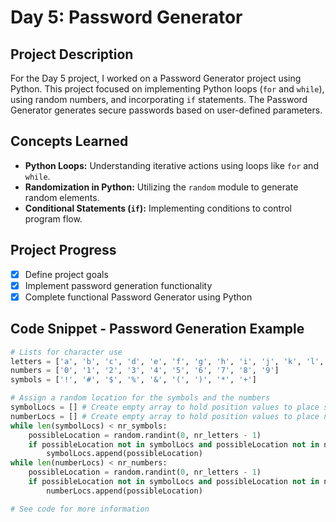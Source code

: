 # Day 5: Password Generator

## Project Description

For the Day 5 project, I worked on a Password Generator project using Python. This project focused on implementing Python loops (`for` and `while`), using random numbers, and incorporating `if` statements. The Password Generator generates secure passwords based on user-defined parameters.

## Concepts Learned

- **Python Loops:** Understanding iterative actions using loops like `for` and `while`.
- **Randomization in Python:** Utilizing the `random` module to generate random elements.
- **Conditional Statements (`if`):** Implementing conditions to control program flow.

## Project Progress

- [x] Define project goals
- [x] Implement password generation functionality
- [x] Complete functional Password Generator using Python

## Code Snippet - Password Generation Example

```python
# Lists for character use
letters = ['a', 'b', 'c', 'd', 'e', 'f', 'g', 'h', 'i', 'j', 'k', 'l', 'm', 'n', 'o', 'p', 'q', 'r', 's', 't', 'u', 'v', 'w', 'x', 'y', 'z', 'A', 'B', 'C', 'D', 'E', 'F', 'G', 'H', 'I', 'J', 'K', 'L', 'M', 'N', 'O', 'P', 'Q', 'R', 'S', 'T', 'U', 'V', 'W', 'X', 'Y', 'Z']
numbers = ['0', '1', '2', '3', '4', '5', '6', '7', '8', '9']
symbols = ['!', '#', '$', '%', '&', '(', ')', '*', '+']

# Assign a random location for the symbols and the numbers
symbolLocs = [] # Create empty array to hold position values to place symbols in the password array
numberLocs = [] # Create empty array to hold position values to place numbers in the password array
while len(symbolLocs) < nr_symbols:
    possibleLocation = random.randint(0, nr_letters - 1)
    if possibleLocation not in symbolLocs and possibleLocation not in numberLocs:
        symbolLocs.append(possibleLocation)
while len(numberLocs) < nr_numbers:
    possibleLocation = random.randint(0, nr_letters - 1)
    if possibleLocation not in symbolLocs and possibleLocation not in numberLocs:
        numberLocs.append(possibleLocation)

# See code for more information